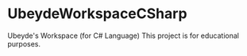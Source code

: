 # UbeydeWorkspaceCSharp
Ubeyde's Workspace (for C# Language)
This project is for educational purposes.